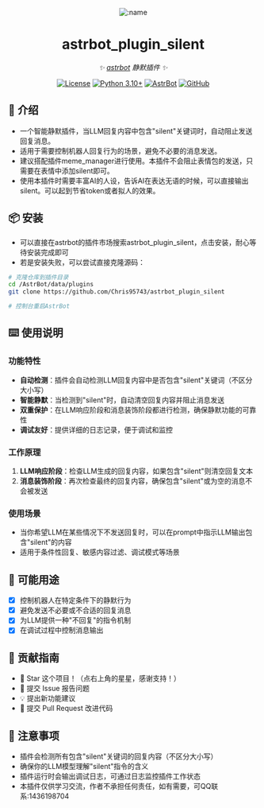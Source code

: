 <div align="center">

![:name](https://count.getloli.com/@astrbot_plugin_silent?name=astrbot_plugin_silent&theme=minecraft&padding=6&offset=0&align=top&scale=1&pixelated=1&darkmode=auto)

# astrbot_plugin_silent

_✨ [astrbot](https://github.com/AstrBotDevs/AstrBot) 静默插件 ✨_  

[![License](https://img.shields.io/badge/License-MIT-green.svg)](https://opensource.org/licenses/MIT)
[![Python 3.10+](https://img.shields.io/badge/Python-3.10%2B-blue.svg)](https://www.python.org/)
[![AstrBot](https://img.shields.io/badge/AstrBot-3.4%2B-orange.svg)](https://github.com/Soulter/AstrBot)
[![GitHub](https://img.shields.io/badge/作者-Chris-blue)](https://github.com/Chris95743)

</div>

## 🤝 介绍

- 一个智能静默插件，当LLM回复内容中包含"silent"关键词时，自动阻止发送回复消息。
- 适用于需要控制机器人回复行为的场景，避免不必要的消息发送。
- 建议搭配插件meme_manager进行使用。本插件不会阻止表情包的发送，只需要在表情中添加silent即可。
- 使用本插件时需要丰富AI的人设，告诉AI在表达无语的时候，可以直接输出silent。可以起到节省token或者拟人的效果。

## 📦 安装

- 可以直接在astrbot的插件市场搜索astrbot_plugin_silent，点击安装，耐心等待安装完成即可
- 若是安装失败，可以尝试直接克隆源码：

```bash
# 克隆仓库到插件目录
cd /AstrBot/data/plugins
git clone https://github.com/Chris95743/astrbot_plugin_silent

# 控制台重启AstrBot
```

## ⌨️ 使用说明

### 功能特性

- **自动检测**：插件会自动检测LLM回复内容中是否包含"silent"关键词（不区分大小写）
- **智能静默**：当检测到"silent"时，自动清空回复内容并阻止消息发送
- **双重保护**：在LLM响应阶段和消息装饰阶段都进行检测，确保静默功能的可靠性
- **调试友好**：提供详细的日志记录，便于调试和监控

### 工作原理

1. **LLM响应阶段**：检查LLM生成的回复内容，如果包含"silent"则清空回复文本
2. **消息装饰阶段**：再次检查最终的回复内容，确保包含"silent"或为空的消息不会被发送

### 使用场景

- 当你希望LLM在某些情况下不发送回复时，可以在prompt中指示LLM输出包含"silent"的内容
- 适用于条件性回复、敏感内容过滤、调试模式等场景

## 🤝 可能用途

- [x] 控制机器人在特定条件下的静默行为
- [x] 避免发送不必要或不合适的回复消息
- [x] 为LLM提供一种"不回复"的指令机制
- [x] 在调试过程中控制消息输出

## 👥 贡献指南

- 🌟 Star 这个项目！（点右上角的星星，感谢支持！）
- 🐛 提交 Issue 报告问题
- 💡 提出新功能建议
- 🔧 提交 Pull Request 改进代码

## 📌 注意事项

- 插件会检测所有包含"silent"关键词的回复内容（不区分大小写）
- 确保你的LLM模型理解"silent"指令的含义
- 插件运行时会输出调试日志，可通过日志监控插件工作状态
- 本插件仅供学习交流，作者不承担任何责任，如有需要，可QQ联系:1436198704
